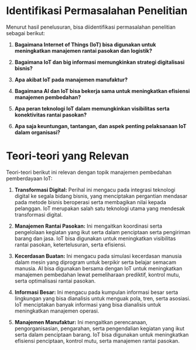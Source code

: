 # Identifikasi Permasalahan Penelitian

Menurut hasil penelusuran, bisa diidentifikasi permasalahan penelitian sebagai berikut:

1. **Bagaimana Internet of Things (IoT) bisa digunakan untuk meningkatkan manajemen rantai pasokan dan logistik?**

2. **Bagaimana IoT dan big informasi memungkinkan strategi digitalisasi bisnis?**

3. **Apa akibat IoT pada manajemen manufaktur?**

4. **Bagaimana AI dan IoT bisa bekerja sama untuk meningkatkan efisiensi manajemen pembedahan?**

5. **Apa peran teknologi IoT dalam memungkinkan visibilitas serta konektivitas rantai pasokan?**

6. **Apa saja keuntungan, tantangan, dan aspek penting pelaksanaan IoT dalam organisasi?**

# Teori-teori yang Relevan

Teori-teori berikut ini relevan dengan topik manajemen pembedahan pemberdayaan IoT:

1. **Transformasi Digital:** Perihal ini mengacu pada integrasi teknologi digital ke segala bidang bisnis, yang menciptakan pergantian mendasar pada metode bisnis beroperasi serta membagikan nilai kepada pelanggan. IoT merupakan salah satu teknologi utama yang mendesak transformasi digital.

2. **Manajemen Rantai Pasokan:** Ini mengaitkan koordinasi serta pengelolaan kegiatan yang ikut serta dalam penciptaan serta pengiriman barang dan jasa. IoT bisa digunakan untuk meningkatkan visibilitas rantai pasokan, ketertelusuran, serta efisiensi.

3. **Kecerdasan Buatan:** Ini mengacu pada simulasi kecerdasan manusia dalam mesin yang diprogram untuk berpikir serta belajar semacam manusia. AI bisa digunakan bersama dengan IoT untuk meningkatkan manajemen pembedahan lewat pemeliharaan prediktif, kontrol mutu, serta optimalisasi rantai pasokan.

4. **Informasi Besar:** Ini mengacu pada kumpulan informasi besar serta lingkungan yang bisa dianalisis untuk menguak pola, tren, serta asosiasi. IoT menciptakan banyak informasi yang bisa dianalisis untuk meningkatkan manajemen operasi.

5. **Manajemen Manufaktur:** Ini mengaitkan perencanaan, pengorganisasian, pengarahan, serta pengendalian kegiatan yang ikut serta dalam penciptaan barang. IoT bisa digunakan untuk meningkatkan efisiensi penciptaan, kontrol mutu, serta manajemen rantai pasokan.
